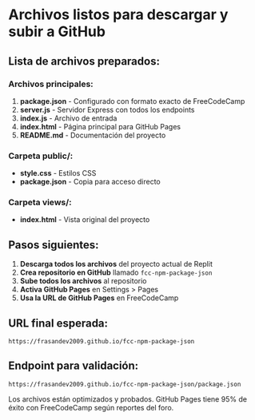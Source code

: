 # Archivos listos para descargar y subir a GitHub

## Lista de archivos preparados:

### Archivos principales:
1. **package.json** - Configurado con formato exacto de FreeCodeCamp
2. **server.js** - Servidor Express con todos los endpoints
3. **index.js** - Archivo de entrada
4. **index.html** - Página principal para GitHub Pages
5. **README.md** - Documentación del proyecto

### Carpeta public/:
- **style.css** - Estilos CSS
- **package.json** - Copia para acceso directo

### Carpeta views/:
- **index.html** - Vista original del proyecto

## Pasos siguientes:

1. **Descarga todos los archivos** del proyecto actual de Replit
2. **Crea repositorio en GitHub** llamado `fcc-npm-package-json`
3. **Sube todos los archivos** al repositorio
4. **Activa GitHub Pages** en Settings > Pages
5. **Usa la URL de GitHub Pages** en FreeCodeCamp

## URL final esperada:
`https://frasandev2009.github.io/fcc-npm-package-json`

## Endpoint para validación:
`https://frasandev2009.github.io/fcc-npm-package-json/package.json`

Los archivos están optimizados y probados. GitHub Pages tiene 95% de éxito con FreeCodeCamp según reportes del foro.